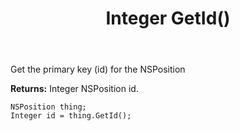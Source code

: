 ﻿---
uid: crmscript_ref_NSPosition_GetId
title: Integer GetId()
intellisense: NSPosition.GetId
keywords: NSPosition, GetId
so.topic: reference
---

Get the primary key (id) for the NSPosition

**Returns:** Integer NSPosition id.

```crmscript
NSPosition thing;
Integer id = thing.GetId();
```

